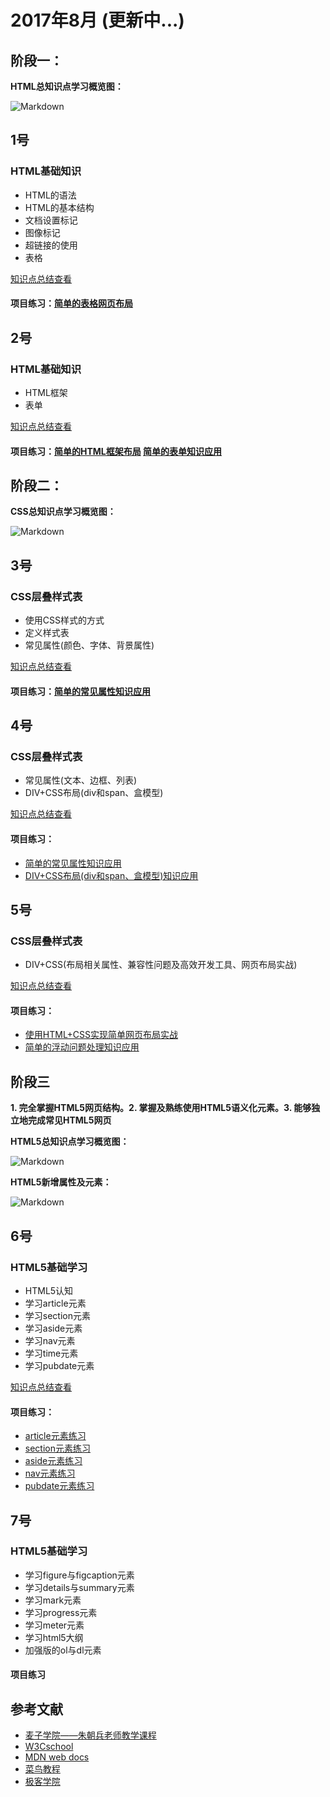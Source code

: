 # 2017年8月 (更新中...)

## 阶段一：
**HTML总知识点学习概览图：**

![Markdown](http://i4.eiimg.com/601612/4afeb62b93de70cd.png)
## 1号
### HTML基础知识 
- HTML的语法
- HTML的基本结构
- 文档设置标记
- 图像标记
- 超链接的使用
- 表格

[知识点总结查看][01]
#### 项目练习：[简单的表格网页布局][02]

## 2号
### HTML基础知识
- HTML框架
- 表单

[知识点总结查看][03]
#### 项目练习：[简单的HTML框架布局][04]   [简单的表单知识应用][12]


## 阶段二：
**CSS总知识点学习概览图：**

![Markdown](http://i4.bvimg.com/601612/b94ce8f179ac159e.png)

## 3号
### CSS层叠样式表
- 使用CSS样式的方式
- 定义样式表
- 常见属性(颜色、字体、背景属性)

[知识点总结查看][05]

#### 项目练习：[简单的常见属性知识应用][06]

## 4号

### CSS层叠样式表
- 常见属性(文本、边框、列表)
- DIV+CSS布局(div和span、盒模型)

[知识点总结查看][08]

#### 项目练习：

- [简单的常见属性知识应用][09]     
- [DIV+CSS布局(div和span、盒模型)知识应用][13] 

## 5号

### CSS层叠样式表
- DIV+CSS(布局相关属性、兼容性问题及高效开发工具、网页布局实战)

[知识点总结查看][10]

#### 项目练习：

- [使用HTML+CSS实现简单网页布局实战][11] 
- [简单的浮动问题处理知识应用][14] 

## 阶段三

**1. 完全掌握HTML5网页结构。2. 掌握及熟练使用HTML5语义化元素。3. 能够独立地完成常见HTML5网页**

**HTML5总知识点学习概览图：**

![Markdown](http://i4.bvimg.com/601612/b53dd02b70a12ed9.png)

**HTML5新增属性及元素：**

![Markdown](http://i1.bvimg.com/601612/e99e0bbb566c89b8.png)
## 6号

### HTML5基础学习
- HTML5认知
- 学习article元素
- 学习section元素
- 学习aside元素
- 学习nav元素
- 学习time元素
- 学习pubdate元素

[知识点总结查看][16]

#### 项目练习：
- [article元素练习][17]
- [section元素练习][18]
- [aside元素练习][19]
- [nav元素练习][20]
- [pubdate元素练习][21]

## 7号

### HTML5基础学习
- 学习figure与figcaption元素
- 学习details与summary元素
- 学习mark元素
- 学习progress元素
- 学习meter元素
- 学习html5大纲
- 加强版的ol与dl元素

#### 项目练习



## 参考文献
- [麦子学院——朱朝兵老师教学课程](http://www.maiziedu.com/u/1472/)
- [W3Cschool](https://www.w3cschool.cn/)
- [MDN web docs](https://developer.mozilla.org/zh-CN/docs/Learn)
- [菜鸟教程][07]
- [极客学院][15]

[01]: https://super456.github.io/study-html-css-2017/0801
[02]: https://super456.github.io/study-html-css-2017/0801/table-web.html
[03]: https://super456.github.io/study-html-css-2017/0802
[04]: https://super456.github.io/study-html-css-2017/0802/frameset.html
[05]: https://super456.github.io/study-html-css-2017/0803
[06]: https://super456.github.io/study-html-css-2017/0803/color-font-bg.html
[07]: http://www.runoob.com/
[08]: https://super456.github.io/study-html-css-2017/0804
[09]: https://super456.github.io/study-html-css-2017/0804/text-border-list.html
[10]: https://super456.github.io/study-html-css-2017/0805
[11]: https://super456.github.io/study-html-css-2017/0805/html-css.html
[12]: https://super456.github.io/study-html-css-2017/0802/form-checked.html
[13]: https://super456.github.io/study-html-css-2017/0804/div-span-margin.html
[14]: https://super456.github.io/study-html-css-2017/0805/float-clear.html
[15]: http://www.jikexueyuan.com/
[16]: https://super456.github.io/study-html-css-2017/0806
[17]: https://super456.github.io/study-html-css-2017/0806/article.html
[18]: https://super456.github.io/study-html-css-2017/0806/section.html
[19]: https://super456.github.io/study-html-css-2017/0806/aside.html
[20]: https://super456.github.io/study-html-css-2017/0806/nav.html
[21]: https://super456.github.io/study-html-css-2017/0806/pubdate.html
